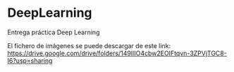 # DeepLearning
Entrega práctica Deep Learning

El fichero de imágenes se puede descargar de este link:
https://drive.google.com/drive/folders/149IlIO4cbw2EOIFtqvn-3ZPVjTGC8-I6?usp=sharing
